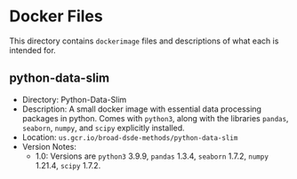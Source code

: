 # Docker Files

This directory contains `dockerimage` files and descriptions of what each is intended for. 

## python-data-slim

* Directory: Python-Data-Slim
* Description: A small docker image with essential data processing packages in python. Comes with `python3`, along 
with the libraries `pandas`, `seaborn`, `numpy`, and `scipy` explicitly installed.
* Location: `us.gcr.io/broad-dsde-methods/python-data-slim`
* Version Notes: 
	* 1.0: Versions are `python3` 3.9.9, `pandas` 1.3.4, `seaborn` 1.7.2, `numpy` 1.21.4, `scipy` 1.7.2.
